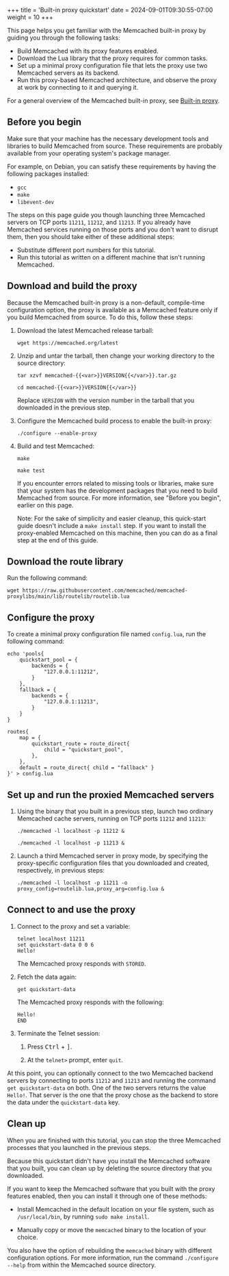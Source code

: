+++
title = 'Built-in proxy quickstart'
date = 2024-09-01T09:30:55-07:00
weight = 10
+++

This page helps you get familiar with the Memcached built-in proxy by guiding you through the following tasks:

* Build Memcached with its proxy features enabled.
* Download the Lua library that the proxy requires for common tasks.
* Set up a minimal proxy configuration file that lets the proxy use two Memcached servers as its backend.
* Run this proxy-based Memcached architecture, and observe the proxy at work by connecting to it and querying it.

For a general overview of the Memcached built-in proxy, see [Built-in proxy]({{<proxy_base_path>}}).

## Before you begin

Make sure that your machine has the necessary development tools and libraries
to build Memcached from source. These requirements are probably available from your operating system's package manager.

For example, on Debian, you can satisfy these requirements by having the following packages installed:

* `gcc`
* `make`
* `libevent-dev`

The steps on this page guide you though launching three Memcached servers on TCP ports `11211`, `11212`, and `11213`. If you already have Memcached services running on those ports and you don't want to disrupt them, then you should take either of these additional steps:

* Substitute different port numbers for this tutorial.
* Run this tutorial as written on a different machine that isn't running Memcached.

## Download and build the proxy

Because the Memcached built-in proxy is a non-default, compile-time configuration option, the proxy is available as a Memcached feature only if you build Memcached from source. To do this, follow these steps:

1. Download the latest Memcached release tarball:

    ```
    wget https://memcached.org/latest
    ```

1. Unzip and untar the tarball, then change your working directory to the source directory:

    ```posix-terminal
    tar xzvf memcached-{{<var>}}VERSION{{</var>}}.tar.gz
    
    cd memcached-{{<var>}}VERSION{{</var>}}
    ```
    
    Replace <var>`VERSION`</var> with the version number in the tarball that you downloaded in the previous step.
    
1. Configure the Memcached build process to enable the built-in proxy:

    ```
    ./configure --enable-proxy
    ```
    
1. Build and test Memcached:

    ```
    make
    
    make test
    ```
    
    If you encounter errors related to missing tools or libraries, make sure that your system has the development packages that you need to build Memcached from source. For more information, see "Before you begin", earlier on this page.

    Note: For the sake of simplicity and easier cleanup, this quick-start guide doesn't include a `make install` step. If you want to install the proxy-enabled Memcached on this machine, then you can do as a final step at the end of this guide.

## Download the route library

Run the following command:

```
wget https://raw.githubusercontent.com/memcached/memcached-proxylibs/main/lib/routelib/routelib.lua
```

## Configure the proxy
    
To create a minimal proxy configuration file named `config.lua`, run the following command:

```
echo 'pools{
    quickstart_pool = {
        backends = {
            "127.0.0.1:11212",
        }
    },
    fallback = {
        backends = {
            "127.0.0.1:11213",
        }
    }
}

routes{
    map = {
        quickstart_route = route_direct{
            child = "quickstart_pool",
        },
    },
    default = route_direct{ child = "fallback" }
}' > config.lua
```

## Set up and run the proxied Memcached servers

1. Using the binary that you built in a previous step, launch two ordinary Memcached cache servers, running on TCP ports `11212` and `11213`:

    ```
    ./memcached -l localhost -p 11212 &
    
    ./memcached -l localhost -p 11213 &
    ```
    
1. Launch a third Memcached server in proxy mode, by specifying the proxy-specific configuration files that you downloaded and created, respectively, in previous steps:

    ```
    ./memcached -l localhost -p 11211 -o proxy_config=routelib.lua,proxy_arg=config.lua &
    ```

## Connect to and use the proxy    

1. Connect to the proxy and set a variable:

    ```
    telnet localhost 11211
    set quickstart-data 0 0 6
    Hello!
    ```
    
    The Memcached proxy responds with `STORED`.
    
1. Fetch the data again:

    ```
    get quickstart-data
    ```
    
    The Memcached proxy responds with the following:
    
    ```
    Hello!
    END
    ```

1. Terminate the Telnet session:

    1. Press <kbd>Ctrl</kbd> + <kbd>]</kbd>.
    
    1. At the `telnet>` prompt, enter `quit`.

At this point, you can optionally connect to the two Memcached backend servers by connecting to ports `11212` and `11213` and running the command `get quickstart-data` on both. One of the two servers returns the value `Hello!`. That server is the one that the proxy chose as the backend to store the data under the `quickstart-data` key.

## Clean up

When you are finished with this tutorial, you can stop the three Memcached processes that you launched in the previous steps.

Because this quickstart didn't have you install the Memcached software that you built, you can clean up by deleting the source directory that you downloaded.

If you want to keep the Memcached software that you built with the proxy features enabled, then you can install it through one of these methods:

* Install Memcached in the default location on your file system, such as `/usr/local/bin`, by running `sudo make install`.

* Manually copy or move the `memcached` binary to the location of your choice.

You also have the option of rebuilding the `memcached` binary with different configuration options. For more information, run the command `./configure --help` from within the Memcached source directory.

